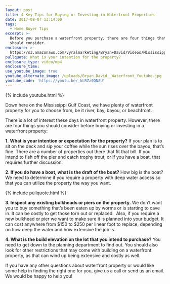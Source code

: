 ```yaml
---
layout: post
title: 4 Key Tips for Buying or Investing in Waterfront Properties
date: 2017-08-07 13:14:00
tags:
  - Home Buyer Tips
excerpt: >-
  Before you purchase a waterfront property, there are four things that you
  should consider.
enclosure: >-
  https://s3.amazonaws.com/vyralmarketing/Bryan+David/Videos/Mississippi+Gulf+Coast+Real+Estate+Agent-+4+Tips+for+Getting+a+Waterfront+Property.mp4
pullquote: What is your intention for the property?
enclosure_type: video/mp4
enclosure_time:
use_youtube_image: true
youtube_alternate_image: /uploads/Bryan_David__Waterfront_Youtube.jpg
youtube_code: 'https://youtu.be/_kLRZa0QN8U'
---
```



{% include youtube.html %}

Down here on the Mississippi Gulf Coast, we have plenty of waterfront property for you to choose from, be it river, bay, bayou, or beachfront.

There is a lot of interest these days in waterfront property. However, there are four things you should consider before buying or investing in a waterfront property:

**1.** **What is your intention or expectation for the property?** If your plan is to sit on the deck and sip your coffee while the sun rises over the bayou, that’s fine. There are a number of properties out there that fit that bill. If you intend to fish off the pier and catch trophy trout, or if you have a boat, that requires further discussion.

**2. If you do have a boat, what is the draft of the boat?** How big is the boat? We need to determine if you require a property with deep water access so that you can utilize the property the way you want.

{% include pullquote.html %}

**3. Inspect any existing bulkheads or piers on the property.** We don’t want you to buy something that’s been eaten up by worms or is starting to cave in. It can be costly to get those torn out or replaced.  Also, if you require a new bulkhead or pier we want to make sure it is planned into your budget. It can cost anywhere from $150 to $250 per linear foot to replace, depending on how deep the water and how extensive the job is.

**4. What is the build elevation on the lot that you intend to purchase?** You need to get down to the planning department to find out. You should also look for other restrictions that may come with building on a waterfront property, as that can wind up being extensive and costly as well.

If you have any other questions about waterfront property or would like some help in finding the right one for you, give us a call or send us an email. We would be happy to help you!
